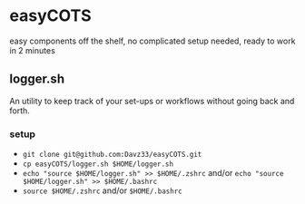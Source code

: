 # easyCOTS
easy components off the shelf, no complicated setup needed, ready to work in 2 minutes

## logger.sh
An utility to keep track of your set-ups or workflows without going back and forth.
### setup
- `git clone git@github.com:Davz33/easyCOTS.git`  
- `cp easyCOTS/logger.sh $HOME/logger.sh`  
- `echo "source $HOME/logger.sh" >> $HOME/.zshrc` and/or `echo "source $HOME/logger.sh" >> $HOME/.bashrc`  
- `source $HOME/.zshrc` and/or `$HOME/.bashrc`
